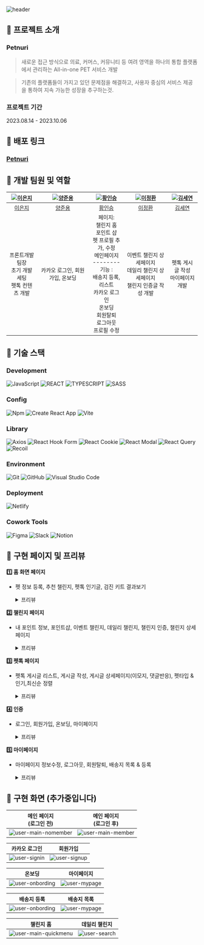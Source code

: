 ![header](https://capsule-render.vercel.app/api?type=waving&color=gradient&height=200&section=header&text=Petnuri&fontSize=50)

## 📌 프로젝트 소개

### Petnuri

> 새로운 접근 방식으로 의료, 커머스, 커뮤니티 등 여려 영역을 하나의 통합 플랫폼에서 관리하는 All-in-one PET 서비스 개발

> 기존의 플랫폼들이 가지고 있던 문제점을 해결하고, 사용자 중심의 서비스 제공을 통하여 지속 가능한 성장을 추구하는것.

### 프로젝트 기간

2023.08.14 - 2023.10.06

## 📌 배포 링크

### **[Petnuri](https://petnuri.netlify.app/)**

## 📌 개발 팀원 및 역할

| <a href="https://github.com/dmswl2030"><img src="https://avatars.githubusercontent.com/u/51252978?v=4" width=200px alt="이은지" /></a> | <a href="https://github.com/azure0929"><img src="https://avatars.githubusercontent.com/u/128226527?v=4" width=200px alt="양준용" /></a> |                  <a href="https://github.com/hwanginseung"><img src="https://avatars.githubusercontent.com/u/128157440?v=4" width=200px alt="황인승" /></a>                   | <a href="https://github.com/fronttemp"><img src="https://avatars.githubusercontent.com/u/128144054?v=4" width=200px alt="이정환" /></a> | <a href="https://github.com/saeyeonKim"><img src="https://avatars.githubusercontent.com/u/118176015?v=4" width=200px alt="김세연" /> |
| :------------------------------------------------------------------------------------------------------------------------------------: | :-------------------------------------------------------------------------------------------------------------------------------------: | :---------------------------------------------------------------------------------------------------------------------------------------------------------------------------: | :-------------------------------------------------------------------------------------------------------------------------------------: | :----------------------------------------------------------------------------------------------------------------------------------: |
|                                                 [이은지](https://github.com/dmswl2030)                                                 |                                                 [양준용](https://github.com/azure0929)                                                  |                                                                   [황인승](https://github.com/hwanginseung)                                                                   |                                                 [이정환](https://github.com/fronttemp)                                                  |                                               [김세연](https://github.com/saeyeonKim)                                                |
|                                   프론트개발 팀장<br /> 초기 개발 세팅<br /> 펫톡 컨텐츠 개발<br />                                    |                                                     카카오 로그인, 회원가입, 온보딩                                                     | 페이지:  <br />챌린지 홈 <br />포인트 샵 <br />펫 프로필 추가, 수정 <br />메인페이지 <br />--------<br />기능 : <br />배송지 등록, 리스트 <br />카카오 로그인<br /> 온보딩<br />회원탈퇴<br /> 로그아웃 <br />프로필 수정 |                           이벤트 챌린지 상세페이지<br />데일리 챌린지 상세페이지<br />챌린지 인증글 작성 개발                           |                                                펫톡 게시글 작성<br />마이페이지 개발                                                 |

## 📌 기술 스택

### Development

![JavaScript](https://img.shields.io/badge/JavaScript-F7DF1E?style=flat&logo=javascript&logoColor=white)
![REACT](https://img.shields.io/badge/React-61DAFB?style=flat&logo=React&logoColor=black)
![TYPESCRIPT](https://img.shields.io/badge/Typescript-3178C6?style=flat&logo=Typescript&logoColor=white)
![SASS](https://img.shields.io/badge/SCSS-CC6699?style=flat&logo=sass&logoColor=white)

### Config

![Npm](https://img.shields.io/badge/Npm-CB3837?style=flat&logo=npm&logoColor=white)
![Create React App](https://img.shields.io/badge/Create%20React%20App-09D3AC?style=flat&logo=CreateReactApp&logoColor=white)
![Vite](https://img.shields.io/badge/Vite-F7DF1E?style=flat&logo=Vite&logoColor=white)

### Library

![Axios](https://img.shields.io/badge/Axios-5A29E4?style=flat&logo=axios&logoColor=white)
![React Hook Form](https://img.shields.io/badge/React%20Hook%20Form-FF6754?style=flat)
![React Cookie](https://img.shields.io/badge/React%20Cookie-FF4154?style=flat)
![React Modal](https://img.shields.io/badge/React%20Modal-CC6699?style=flat)
![React Query](https://img.shields.io/badge/React%20Query-710000?style=flat&logo=React%20Query&logoColor=white)
![Recoil](https://img.shields.io/badge/Recoil-007ACC?style=flat&logo=Recoil&logoColor=white)

### Environment

![Git](https://img.shields.io/badge/Git-F05032?style=flat&logo=git&logoColor=white)
![GitHub](https://img.shields.io/badge/GitHub-181717?style=flat&logo=github&logoColor=white)
![Visual Studio Code](https://img.shields.io/badge/Visual%20Studio%20Code-007ACC?style=flat&logo=visualstudiocode&logoColor=white)

### Deployment

![Netlify](https://img.shields.io/badge/Netlify-00C7B7?style=flat&logo=netlify&logoColor=white)

### Cowork Tools

![Figma](https://img.shields.io/badge/Figma-F24E1E?style=flat&logo=figma&logoColor=white)
![Slack](https://img.shields.io/badge/Slack-4A154B?style=flat&logo=slack&logoColor=white)
![Notion](https://img.shields.io/badge/Notion-000000?style=flat&logo=notion&logoColor=white)

## 📌 구현 페이지 및 프리뷰

**1️⃣ 홈 화면 페이지**

- 펫 정보 등록, 추천 챌린지, 펫톡 인기글, 검진 키트 결과보기

  <details>
    <summary>프리뷰</summary>
    <img src="./src/assets/readme/home.gif" width="350px">
    
  </details>

**2️⃣ 챌린지 페이지**

- 내 포인트 정보, 포인트샵, 이벤트 챌린지, 데일리 챌린지, 챌린지 인증, 챌린지 상세페이지

  <details>
    <summary>프리뷰</summary>
    <img src="./src/assets/readme/challenge.gif" width="350px">
  </details>

**3️⃣ 펫톡 페이지**

- 펫톡 게시글 리스트, 게시글 작성, 게시글 상세페이지(이모지, 댓글반응), 펫타입 & 인기,최신순 정렬

  <details>
    <summary>프리뷰</summary>
    <img src="./src/assets/readme/pettalk.gif" width="350px">
  </details>

**4️⃣ 인증**

- 로그인, 회원가입, 온보딩, 마이페이지

  <details>
    <summary>프리뷰</summary>
    <img src="./src/assets/readme/login.gif" width="500px">
  </details>

**5️⃣ 마이페이지**

- 마이페이지 정보수정, 로그아웃, 회원탈퇴, 배송지 목록 & 등록

  <details>
    <summary>프리뷰</summary>
    <img src="./src/assets/readme/mypage.gif" width="500px">
  </details>

## 📌 구현 화면 (추가중입니다)

| <div align="center">메인 페이지<br/>(로그인 전)</div> | <div align="center">메인 페이지<br/>(로그인 후)</div> |
| ----------------------------------------------------- | ----------------------------------------------------- |
| ![user-main-nomember](./src/assets/readme/_.png)      | ![user-main-member](./src/assets/readme/_.png)        |

| <div align="center">카카오 로그인</div>   | <div align="center">회원가입</div>        |
| ----------------------------------------- | ----------------------------------------- |
| ![user-signin](./src/assets/readme/_.png) | ![user-signup](./src/assets/readme/_.png) |

| <div align="center">온보딩</div>             | <div align="center">마이페이지</div>      |
| -------------------------------------------- | ----------------------------------------- |
| ![user-onbording](./src/assets/readme/_.png) | ![user-mypage](./src/assets/readme/_.png) |

| <div align="center">배송지 등록</div>        | <div align="center">배송지 목록</div>     |
| -------------------------------------------- | ----------------------------------------- |
| ![user-onbording](./src/assets/readme/_.png) | ![user-mypage](./src/assets/readme/_.png) |

| <div align="center">챌린지 홈</div>               | <div align="center">데일리 챌린지</div>   |
| ------------------------------------------------- | ----------------------------------------- |
| ![user-main-quickmenu](./src/assets/readme/_.png) | ![user-search](./src/assets/readme/_.png) |

